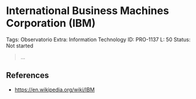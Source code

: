 # International Business Machines Corporation  (IBM)

Tags: Observatorio
Extra: Information Technology
ID: PRO-1137
L: 50
Status: Not started

> …
> 

## References

- https://en.wikipedia.org/wiki/IBM